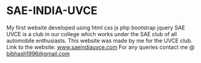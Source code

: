 # SAE-INDIA-UVCE
My first website developed using html css js php bootstrap jquery 
SAE UVCE is a club in our college which works under the SAE club of all automobile enthusiasts.
This website was made by me for the UVCE club.
Link to the website: www.saeindiauvce.com 
For any queries contact me @ bibhash1996@gmail.com
